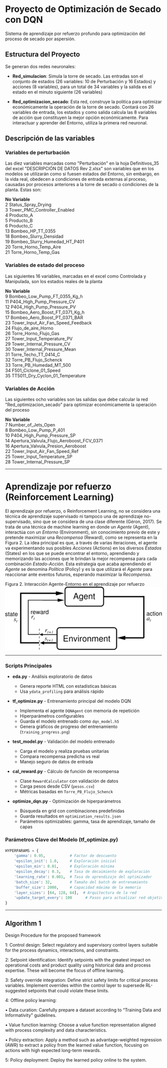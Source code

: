 # Proyecto de Optimización de Secado con DQN

Sistema de aprendizaje por refuerzo profundo para optimización del proceso de secado por aspersión.

## Estructura del Proyecto

Se generan dos redes neuronales:
- **Red_simulacion**: Simula la torre de secado. Las entradas son el conjunto de estados (26 variables: 10 de Perturbación y 16 Estados) y acciones (8 variables), para un total de 34 variables y la salida es el estado en el minuto siguiente (26 variables)  

- **Red_optimizacion_secado**: Esta red, construye la politica para optimizar económicamente la operación de la torre de secado. Contará con 26 variables de entrada, los estados y como salida calcula las 8 variables de acción que constituyen la mejor opción económicamente. Para interactuar y aprender del Entorno, utiliza la primera red neuronal.


## Descripción de las variables

### Variables de perturbación

Las diez variables marcadas como "Perturbación" en la hoja Definitivos_35 del excel "DESCRIPCIÓN DE DATOS Rev 2.xlsx" son variables que en los modelos se utilizarán como si fuesen estados del Entorno, sin embargo, en la vida real, obedecen a condiciones de entrada externas al proceso, causadas por procesos anteriores a la torre de secado o condiciones de la planta. Estas son:

**No**	**Variable**  
2	Status_Spray_Drying  
3	Tower_PMC_Controller_Enabled  
4	Producto_A  
5	Producto_B  
6	Producto_C  
13	Bombeo_HP_TT_0355  
18	Bombeo_Slurry_Densidad  
19	Bombeo_Slurry_Humedad_HT_P401  
20	Torre_Horno_Temp_Aire  
21	Torre_Horno_Temp_Gas  


### Variables de estado del proceso

Las siguientes 16 variables, marcadas en el excel como Controlada y Manipulada, son los estados reales de la planta

**No**	**Variable**   
9	Bombeo_Low_Pump_FT_0355_Kg_h  
11	P404_High_Pump_Pressure_CV  
12	P404_High_Pump_Pressure_PV  
15	Bombeo_Aero_Boost_FT_0371_Kg_h  
17	Bombeo_Aero_Boost_PT_0371_BAR  
23	Tower_Input_Air_Fan_Speed_Feedback  
24	Flujo_de_aire_Horno  
26	Torre_Horno_Flujo_Gas  
27	Tower_Input_Temperature_PV  
29	Tower_Internal_Pressure_CV  
30	Tower_Internal_Pressure_Mean  
31	Torre_Techo_TT_0414_C  
32	Torre_PB_Flujo_Schenck  
33	Torre_PB_Humedad_MT_500  
34	F501_Ciclone_01_Speed  
35	TT5011_Dry_Cyclon_01_Temperature  


### Variables de Acción

Las siguientes ocho variables son las salidas que debe calcular la red "Red_optimizacion_secado" para optimizar económicamente la operación del proceso

**No**	**Variable**   
7	Number_of_Jets_Open  
8	Bombeo_Low_Pump_P_401  
10	P404_High_Pump_Pressure_SP  
14	Apertura_Valvula_Flujo_Aeroboost_FCV_0371  
16	Apertura_Valvula_Presion_Aeroboost  
22	Tower_Input_Air_Fan_Speed_Ref  
25	Tower_Input_Temperature_SP  
28	Tower_Internal_Pressure_SP  

----------

# Aprendizaje por refuerzo (Reinforcement Learning)

El aprendizaje por refuerzo, o Reinforcement Learning, no se considera una técnica de aprendizaje supervisado ni tampoco una de aprendizaje no-supervisado, sino que se considera de una clase diferente (Géron, 2017). Se trata de una técnica de machine learning en donde un _Agente_ (Agent), interactúa con un _Entorno_ (Environment), sin conocimiento previo de este y pretende maximizar una _Recompensa_ (Reward), como se representa en la Figura 2. La idea principal es que, a través de varias iteraciones, el agente va experimentando sus posibles _Acciones_ (Actions) en los diversos _Estados_ (States) en los que se puede encontrar el entorno, aprendiendo y memorizando las acciones que le brindan la mejor recompensa para cada combinación _Estado_-_Acción_. Esta estrategia que acaba aprendiendo el _Agente_ se denomina _Política_ (Policy) y es la que utilizará el _Agente_ para reaccionar ante eventos futuros, esperando maximizar la _Recompensa_.

Figura 2. Interacción Agente-Entorno en el aprendizaje por refuerzo
![img_2.png](img_2.png)

----

### Scripts Principales

- **eda.py** - Análisis exploratorio de datos
  - Genera reporte HTML con estadísticas básicas
  - Usa `ydata_profiling` para análisis rápido

- **tf_optimize.py** - Entrenamiento principal del modelo DQN
  - Implementa el agente `DQNAgent` con memoria de repetición
  - Hiperparámetros configurables
  - Guarda el modelo entrenado como `dqn_model.h5`
  - Genera gráficos de progreso del entrenamiento (`training_progress.png`)

- **test_model.py** - Validación del modelo entrenado
  - Carga el modelo y realiza pruebas unitarias
  - Compara recompensa predicha vs real
  - Manejo seguro de datos de entrada

- **cal_reward.py** - Cálculo de función de recompensa
  - Clase `RewardCalculator` con validación de datos
  - Carga pesos desde CSV (`pesos.csv`)
  - Métricas basadas en `Torre_PB_Flujo_Schenck`

- **optimize_dqn.py** - Optimización de hiperparámetros
  - Búsqueda en grid con combinaciones predefinidas
  - Guarda resultados en `optimization_results.json`
  - Parámetros optimizables: gamma, tasa de aprendizaje, tamaño de capas


### Parámetros Clave del Modelo (tf_optimize.py)

```python
HYPERPARAMS = {
    'gamma': 0.95,           # Factor de descuento
    'epsilon_init': 1.0,     # Exploración inicial
    'epsilon_min': 0.01,     # Exploración mínima
    'epsilon_decay': 0.3,    # Tasa de decaimiento de exploración
    'learning_rate': 0.001,  # Tasa de aprendizaje del optimizador
    'batch_size': 32,        # Tamaño del batch de entrenamiento
    'buffer_size': 2000,     # Capacidad máxima de la memoria
    'layer_sizes': [64, 128, 64],  # Arquitectura de la red
    'update_target_every': 100      # Pasos para actualizar red objetivo
}
```

---------

## Algorithm 1
Design Procedure for the proposed framework

1: Control design: Select regulatory and supervisory control layers suitable for the process dynamics, interactions, and constraints.

2: Setpoint identification: Identify setpoints with the greatest impact on operational costs and product quality using historical data and process expertise. These will become the focus of offline learning.

3: Safety override integration: Define strict safety limits for critical process variables. Implement overrides within the control layer to supersede RL-suggested setpoints that could violate these limits.

4: Offline policy learning:

• Data curation: Carefully prepare a dataset according to “Training Data and Informativity" guidelines.

• Value function learning: Choose a value function representation aligned with process complexity and data characteristics.

• Policy extraction: Apply a method such as advantage-weighted regression (AWR) to extract a policy from the learned value function, focusing on actions with high expected long-term rewards.

5: Policy deployment: Deploy the learned policy online to the system.

